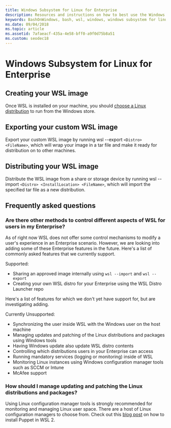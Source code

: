 ```yaml
---
title: Windows Subsystem for Linux for Enterprise
description: Resources and instructions on how to best use the Windows Subsystem for Linux in an Enterprise environment.
keywords: BashOnWindows, bash, wsl, windows, windows subsystem for linux, windowssubsystem, ubuntu, debian, suse, windows 10, enterprise, deployment, offline, packaging, store, distribution, installation, install
ms.date: 09/04/2018
ms.topic: article
ms.assetid: 7afaeacf-435a-4e58-bff0-a9f0d75b8a51
ms.custom: seodec18
---
```


# Windows Subsystem for Linux for Enterprise

## Creating your WSL image

Once WSL is installed on your machine, you should [choose a Linux distribution](https://docs.microsoft.com/windows/wsl/install-win10#step-6---install-your-linux-distribution-of-choice) to run from the Windows store.

## Exporting your custom WSL image

Export your custom WSL image by running wsl --export `<Distro> <FileName>`, which will wrap your image in a tar file and make it ready for distribution on to other machines.

## Distributing your WSL image

Distribute the WSL image from a share or storage device by running wsl --import `<Distro> <InstallLocation> <FileName>`, which will import the specified tar file as a new distribution.

## Frequently asked questions

### Are there other methods to control different aspects of WSL for users in my Enterprise?

As of right now WSL does not offer some control mechanisms to modify a user's experience in an Enterprise scenario. However, we are looking into adding some of these Enterprise features in the future. Here's a list of commonly asked features that we currently support.

Supported:

* Sharing an approved image internally using `wsl --import` and `wsl --export`
* Creating your own WSL distro for your Enterprise using the WSL Distro Launcher repo

Here's a list of features for which we don't yet have support for, but are investigating adding.

Currently Unsupported:

* Synchronizing the user inside WSL with the Windows user on the host machine
* Managing updates and patching of the Linux distributions and packages using Windows tools
* Having Windows update also update WSL distro contents
* Controlling which distributions users in your Enterprise can access
* Running mandatory services (logging or monitoring) inside of WSL
* Monitoring Linux instances using Windows configuration manager tools such as SCCM or Intune
* McAfee support

### How should I manage updating and patching the Linux distributions and packages?

Using Linux configuration manager tools is strongly recommended for monitoring and managing Linux user space. There are a host of Linux configuration managers to choose from. Check out this [blog post](http://www.craigloewen.com/blog/2019/12/04/running-puppet-quickly-in-wsl2/) on how to install Puppet in WSL 2.
